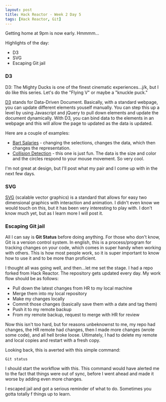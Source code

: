 ```yaml
---
layout: post
title: Hack Reactor - Week 2 Day 5
tags: [Hack Reactor, Git]
---
```


Getting home at 9pm is now early.  Hmmmm...

Highlights of the day:

* D3
* SVG
* Escaping Git jail

<!--more-->

### D3

D3: The Mighty Ducks is one of the finest cinematic experiences...j/k, but I do like this series.  Let's do the "Flying V" or maybe a "knuckle puck."

[D3](http://d3js.org/) stands for Data-Driven Document.  Basically, with a standard webpage, you can update different elements youself manually.  You can step this up a level by using Javascript and jQuery to pull down elements and update the document dynamically.  With D3, you can bind data to the elements in an webpage and this will allow the page to updated as the data is updated.  

Here are a couple of examples:

* [Bart Salaries](http://blog.vctr.me/bart/) - changing the selections, changes the data, which then changes the representation.  
* [Collision Detection](http://bl.ocks.org/mbostock/3231298) - this one is just fun.  The data is the size and color and the circles respond to your mouse movement.  So very cool.

I'm not great at design, but I'll post what my pair and I come up with in the next few days. 

### SVG

[SVG](http://en.wikipedia.org/wiki/Scalable_Vector_Graphics) (scalable vector graphics) is a standard that allows for easy two dimensional graphics with interaction and animation.  I didn't even know we would touch on this, but it has been very interesting to play with.  I don't know much yet, but as I learn more I will post it.

### Escaping Git jail

All I can say is **Git Status** before doing anything.  For those who don't know, Git is a version control system.  In english, this is a process/program for tracking changes on your code, which comes in super handy when working with others.  This is how most people work, so it is super important to know how to use it and to be more than proficient.

I thought all was going well, and then...let me set the stage.  I had a repo forked from Hack Reactor.  The repository gets updated every day.  My work flow should be as follows:

* Pull down the latest changes from HR to my local machine
* Merge them into my local repository
* Make my changes locally
* Commit those changes (basically save them with a date and tag them)
* Push it to my remote backup
* From my remote backup, request to merge with HR for review

Now this isn't too hard, but for reasons unbeknownst to me, my repo had changes, the HR remote had changes, then I made more changes (wrote some code), and all hell broke loose.  Ultimately, I had to delete my remote and local copies and restart with a fresh copy.

Looking back, this is averted with this simple command:

    Git status

I should start the workflow with this.  This command would have alerted me to the fact that things were out of sync, before I went ahead and made it worse by adding even more changes.  

I escaped jail and got a serious reminder of what to do.  Sometimes you gotta totally f things up to learn.